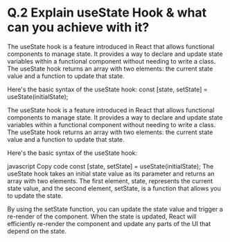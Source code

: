 # Q.2 Explain useState Hook & what can you achieve with it?

The useState hook is a feature introduced in React that allows functional components to manage state. It provides a way to declare and update state variables within a functional component without needing to write a class. The useState hook returns an array with two elements: the current state value and a function to update that state.

Here's the basic syntax of the useState hook:
const [state, setState] = useState(initialState);


The useState hook is a feature introduced in React that allows functional components to manage state. It provides a way to declare and update state variables within a functional component without needing to write a class. The useState hook returns an array with two elements: the current state value and a function to update that state.

Here's the basic syntax of the useState hook:

javascript
Copy code
const [state, setState] = useState(initialState);
The useState hook takes an initial state value as its parameter and returns an array with two elements. The first element, state, represents the current state value, and the second element, setState, is a function that allows you to update the state.

By using the setState function, you can update the state value and trigger a re-render of the component. When the state is updated, React will efficiently re-render the component and update any parts of the UI that depend on the state.